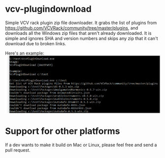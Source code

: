 # vcv-plugindownload

Simple VCV rack plugin zip file downloader.
It grabs the list of plugins from https://github.com/VCVRack/community/tree/master/plugins, and downloads all the Windows zip files that aren't already downloaded.
It is simple and ignores SHA and version numbers and skips any zip that it can't download due to broken links.

Here's an example:
![Example](Example.PNG?raw=true "Example")

# Support for other platforms
If a dev wants to make it build on Mac or Linux, please feel free and send a pull request.
